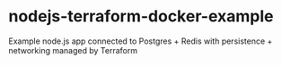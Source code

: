 # nodejs-terraform-docker-example
Example node.js app connected to Postgres + Redis with persistence + networking managed by Terraform
